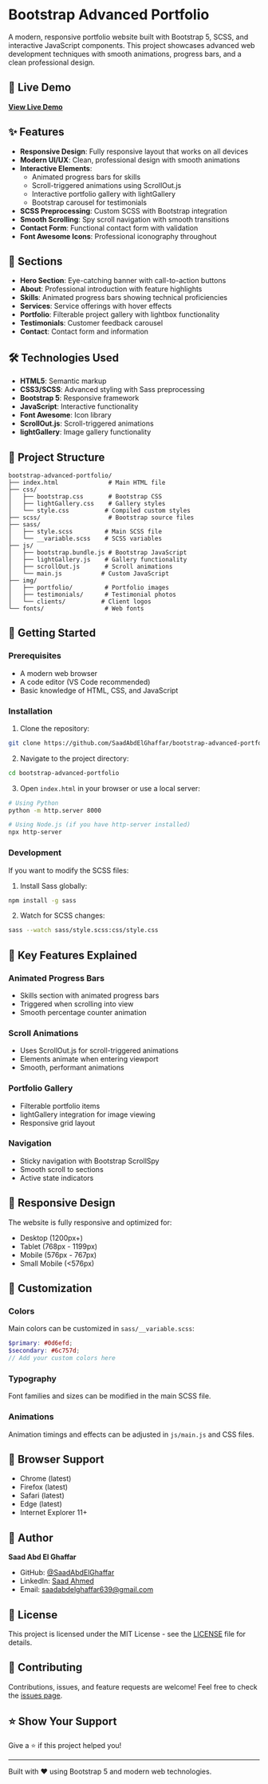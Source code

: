 # Bootstrap Advanced Portfolio

A modern, responsive portfolio website built with Bootstrap 5, SCSS, and interactive JavaScript components. This project showcases advanced web development techniques with smooth animations, progress bars, and a clean professional design.

## 🌟 Live Demo
**[View Live Demo](https://saadabdelghaffar.github.io/bootstrap-advanced-portfolio/)**
## ✨ Features

- **Responsive Design**: Fully responsive layout that works on all devices
- **Modern UI/UX**: Clean, professional design with smooth animations
- **Interactive Elements**: 
  - Animated progress bars for skills
  - Scroll-triggered animations using ScrollOut.js
  - Interactive portfolio gallery with lightGallery
  - Bootstrap carousel for testimonials
- **SCSS Preprocessing**: Custom SCSS with Bootstrap integration
- **Smooth Scrolling**: Spy scroll navigation with smooth transitions
- **Contact Form**: Functional contact form with validation
- **Font Awesome Icons**: Professional iconography throughout

## 🎨 Sections

- **Hero Section**: Eye-catching banner with call-to-action buttons
- **About**: Professional introduction with feature highlights
- **Skills**: Animated progress bars showing technical proficiencies
- **Services**: Service offerings with hover effects
- **Portfolio**: Filterable project gallery with lightbox functionality
- **Testimonials**: Customer feedback carousel
- **Contact**: Contact form and information

## 🛠️ Technologies Used

- **HTML5**: Semantic markup
- **CSS3/SCSS**: Advanced styling with Sass preprocessing
- **Bootstrap 5**: Responsive framework
- **JavaScript**: Interactive functionality
- **Font Awesome**: Icon library
- **ScrollOut.js**: Scroll-triggered animations
- **lightGallery**: Image gallery functionality

## 📁 Project Structure

```
bootstrap-advanced-portfolio/
├── index.html              # Main HTML file
├── css/
│   ├── bootstrap.css       # Bootstrap CSS
│   ├── lightGallery.css    # Gallery styles
│   └── style.css          # Compiled custom styles
├── scss/                   # Bootstrap source files
├── sass/
│   ├── style.scss         # Main SCSS file
│   └── __variable.scss    # SCSS variables
├── js/
│   ├── bootstrap.bundle.js # Bootstrap JavaScript
│   ├── lightGallery.js    # Gallery functionality
│   ├── scrollOut.js       # Scroll animations
│   └── main.js           # Custom JavaScript
├── img/
│   ├── portfolio/         # Portfolio images
│   ├── testimonials/      # Testimonial photos
│   └── clients/          # Client logos
└── fonts/                 # Web fonts
```

## 🚀 Getting Started

### Prerequisites

- A modern web browser
- A code editor (VS Code recommended)
- Basic knowledge of HTML, CSS, and JavaScript

### Installation

1. Clone the repository:
```bash
git clone https://github.com/SaadAbdElGhaffar/bootstrap-advanced-portfolio.git
```

2. Navigate to the project directory:
```bash
cd bootstrap-advanced-portfolio
```

3. Open `index.html` in your browser or use a local server:
```bash
# Using Python
python -m http.server 8000

# Using Node.js (if you have http-server installed)
npx http-server
```

### Development

If you want to modify the SCSS files:

1. Install Sass globally:
```bash
npm install -g sass
```

2. Watch for SCSS changes:
```bash
sass --watch sass/style.scss:css/style.css
```

## 🎯 Key Features Explained

### Animated Progress Bars
- Skills section with animated progress bars
- Triggered when scrolling into view
- Smooth percentage counter animation

### Scroll Animations
- Uses ScrollOut.js for scroll-triggered animations
- Elements animate when entering viewport
- Smooth, performant animations

### Portfolio Gallery
- Filterable portfolio items
- lightGallery integration for image viewing
- Responsive grid layout

### Navigation
- Sticky navigation with Bootstrap ScrollSpy
- Smooth scroll to sections
- Active state indicators

## 📱 Responsive Design

The website is fully responsive and optimized for:
- Desktop (1200px+)
- Tablet (768px - 1199px)
- Mobile (576px - 767px)
- Small Mobile (<576px)

## 🎨 Customization

### Colors
Main colors can be customized in `sass/__variable.scss`:
```scss
$primary: #0d6efd;
$secondary: #6c757d;
// Add your custom colors here
```

### Typography
Font families and sizes can be modified in the main SCSS file.

### Animations
Animation timings and effects can be adjusted in `js/main.js` and CSS files.

## 📄 Browser Support

- Chrome (latest)
- Firefox (latest)
- Safari (latest)
- Edge (latest)
- Internet Explorer 11+

## 👤 Author

**Saad Abd El Ghaffar**
- GitHub: [@SaadAbdElGhaffar](https://github.com/SaadAbdElGhaffar)
- LinkedIn: [Saad Ahmed](https://www.linkedin.com/in/saad-ahmed-683b77219/)
- Email: saadabdelghaffar639@gmail.com
## 📄 License

This project is licensed under the MIT License - see the [LICENSE](LICENSE) file for details.

## 🤝 Contributing

Contributions, issues, and feature requests are welcome! Feel free to check the [issues page](https://github.com/SaadAbdElGhaffar/bootstrap-advanced-portfolio/issues).

## ⭐ Show Your Support

Give a ⭐️ if this project helped you!


---

Built with ❤️ using Bootstrap 5 and modern web technologies.
